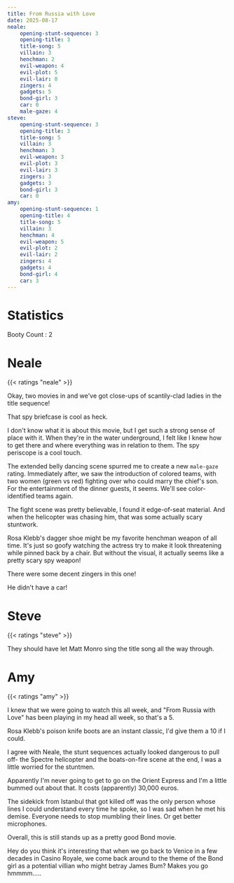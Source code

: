 ```yaml
---
title: From Russia with Love
date: 2025-08-17
neale:
    opening-stunt-sequence: 3
    opening-title: 3
    title-song: 5
    villain: 3
    henchman: 2
    evil-weapon: 4
    evil-plot: 5
    evil-lair: 0
    zingers: 4
    gadgets: 5
    bond-girl: 3
    car: 0
    male-gaze: 4
steve:
    opening-stunt-sequence: 3
    opening-title: 3
    title-song: 5
    villain: 3
    henchman: 3
    evil-weapon: 3
    evil-plot: 3
    evil-lair: 3
    zingers: 3
    gadgets: 3
    bond-girl: 3
    car: 0
amy: 
    opening-stunt-sequence: 1
    opening-title: 4
    title-song: 5
    villain: 3
    henchman: 4
    evil-weapon: 5
    evil-plot: 2
    evil-lair: 2
    zingers: 4
    gadgets: 4
    bond-girl: 4
    car: 3
---
```

# Statistics

Booty Count
: 2


# Neale

{{< ratings "neale" >}}

Okay, two movies in and we've got close-ups of scantily-clad ladies in
the title sequence!

That spy briefcase is cool as heck.

I don't know what it is about this movie, but I get such a strong
sense of place with it.  When they're in the water underground, I felt
like I knew how to get there and where everything was in relation to
them. The spy periscope is a cool touch.

The extended belly dancing scene spurred me to create a new
`male-gaze` rating. Immediately after, we saw the introduction of
colored teams, with two women (green vs red) fighting over who could
marry the chief's son. For the entertainment of the dinner guests, it
seems. We'll see color-identified teams again.

The fight scene was pretty believable, I found it edge-of-seat material.
And when the helicopter was chasing him, that was some actually scary stuntwork.

Rosa Klebb's dagger shoe might be my favorite henchman weapon of all time.
It's just so goofy watching the actress try to make it look threatening while pinned back by a chair.
But without the visual, it actually seems like a pretty scary spy weapon!

There were some decent zingers in this one!

He didn't have a car!


# Steve

{{< ratings "steve" >}}

They should have let Matt Monro sing the title song all the way through.

# Amy

{{< ratings "amy" >}}

I knew that we were going to watch this all week, and "From Russia with Love" has been playing in my head all week, so that's a 5. 

Rosa Klebb's poison knife boots are an instant classic, I'd give them a 10 if I could.

I agree with Neale, the stunt sequences actually looked dangerous to pull off- the Spectre helicopter and the boats-on-fire scene at the end, I was a little worried for the stuntmen.

Apparently I'm never going to get to go on the Orient Express and I'm a little bummed out about that. It costs (apparently) 30,000 euros. 

The sidekick from Istanbul that got killed off was the only person whose lines I could understand every time he spoke, so I was sad when he met his demise. Everyone needs to stop mumbling their lines. Or get better microphones.

Overall, this is still stands up as a pretty good Bond movie.

Hey do you think it's interesting that when we go back to Venice in a few decades in Casino Royale, we come back around to the theme of the Bond girl as a potential villian who might betray James Bum? Makes you go hmmmm.....